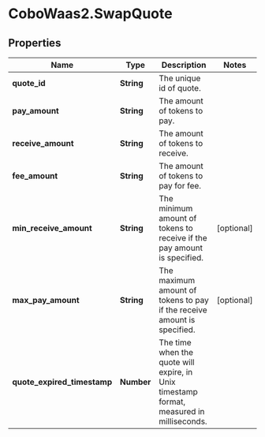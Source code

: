 # CoboWaas2.SwapQuote

## Properties

Name | Type | Description | Notes
------------ | ------------- | ------------- | -------------
**quote_id** | **String** | The unique id of quote. | 
**pay_amount** | **String** | The amount of tokens to pay. | 
**receive_amount** | **String** | The amount of tokens to receive. | 
**fee_amount** | **String** | The amount of tokens to pay for fee. | 
**min_receive_amount** | **String** | The minimum amount of tokens to receive if the pay amount is specified. | [optional] 
**max_pay_amount** | **String** | The maximum amount of tokens to pay if the receive amount is specified. | [optional] 
**quote_expired_timestamp** | **Number** | The time when the quote will expire, in Unix timestamp format, measured in milliseconds. | 


